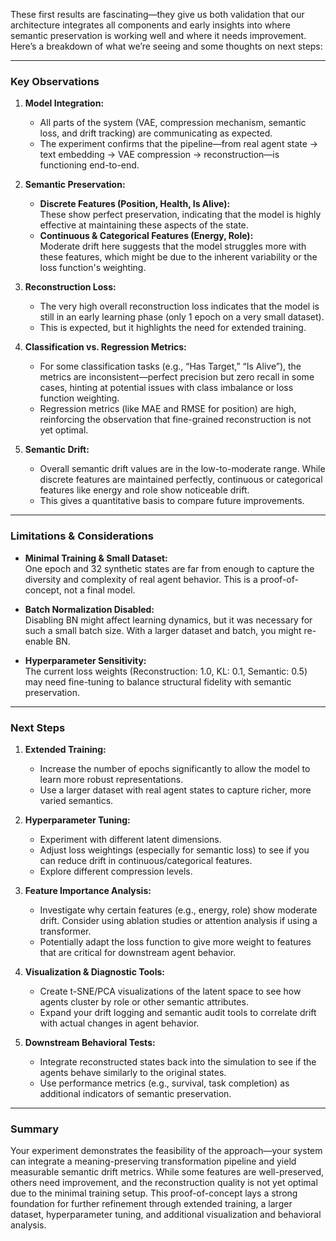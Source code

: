These first results are fascinating—they give us both validation that our architecture integrates all components and early insights into where semantic preservation is working well and where it needs improvement. Here’s a breakdown of what we’re seeing and some thoughts on next steps:

---

### **Key Observations**

1. **Model Integration:**  
   - All parts of the system (VAE, compression mechanism, semantic loss, and drift tracking) are communicating as expected.  
   - The experiment confirms that the pipeline—from real agent state → text embedding → VAE compression → reconstruction—is functioning end-to-end.

2. **Semantic Preservation:**  
   - **Discrete Features (Position, Health, Is Alive):**  
     These show perfect preservation, indicating that the model is highly effective at maintaining these aspects of the state.
   - **Continuous & Categorical Features (Energy, Role):**  
     Moderate drift here suggests that the model struggles more with these features, which might be due to the inherent variability or the loss function's weighting.

3. **Reconstruction Loss:**  
   - The very high overall reconstruction loss indicates that the model is still in an early learning phase (only 1 epoch on a very small dataset).  
   - This is expected, but it highlights the need for extended training.

4. **Classification vs. Regression Metrics:**  
   - For some classification tasks (e.g., “Has Target,” “Is Alive”), the metrics are inconsistent—perfect precision but zero recall in some cases, hinting at potential issues with class imbalance or loss function weighting.
   - Regression metrics (like MAE and RMSE for position) are high, reinforcing the observation that fine-grained reconstruction is not yet optimal.

5. **Semantic Drift:**  
   - Overall semantic drift values are in the low-to-moderate range. While discrete features are maintained perfectly, continuous or categorical features like energy and role show noticeable drift.
   - This gives a quantitative basis to compare future improvements.

---

### **Limitations & Considerations**

- **Minimal Training & Small Dataset:**  
  One epoch and 32 synthetic states are far from enough to capture the diversity and complexity of real agent behavior. This is a proof-of-concept, not a final model.
  
- **Batch Normalization Disabled:**  
  Disabling BN might affect learning dynamics, but it was necessary for such a small batch size. With a larger dataset and batch, you might re-enable BN.
  
- **Hyperparameter Sensitivity:**  
  The current loss weights (Reconstruction: 1.0, KL: 0.1, Semantic: 0.5) may need fine-tuning to balance structural fidelity with semantic preservation.

---

### **Next Steps**

1. **Extended Training:**  
   - Increase the number of epochs significantly to allow the model to learn more robust representations.
   - Use a larger dataset with real agent states to capture richer, more varied semantics.

2. **Hyperparameter Tuning:**  
   - Experiment with different latent dimensions.
   - Adjust loss weightings (especially for semantic loss) to see if you can reduce drift in continuous/categorical features.
   - Explore different compression levels.

3. **Feature Importance Analysis:**  
   - Investigate why certain features (e.g., energy, role) show moderate drift. Consider using ablation studies or attention analysis if using a transformer.
   - Potentially adapt the loss function to give more weight to features that are critical for downstream agent behavior.

4. **Visualization & Diagnostic Tools:**  
   - Create t-SNE/PCA visualizations of the latent space to see how agents cluster by role or other semantic attributes.
   - Expand your drift logging and semantic audit tools to correlate drift with actual changes in agent behavior.

5. **Downstream Behavioral Tests:**  
   - Integrate reconstructed states back into the simulation to see if the agents behave similarly to the original states.
   - Use performance metrics (e.g., survival, task completion) as additional indicators of semantic preservation.

---

### **Summary**

Your experiment demonstrates the feasibility of the approach—your system can integrate a meaning-preserving transformation pipeline and yield measurable semantic drift metrics. While some features are well-preserved, others need improvement, and the reconstruction quality is not yet optimal due to the minimal training setup. This proof-of-concept lays a strong foundation for further refinement through extended training, a larger dataset, hyperparameter tuning, and additional visualization and behavioral analysis.